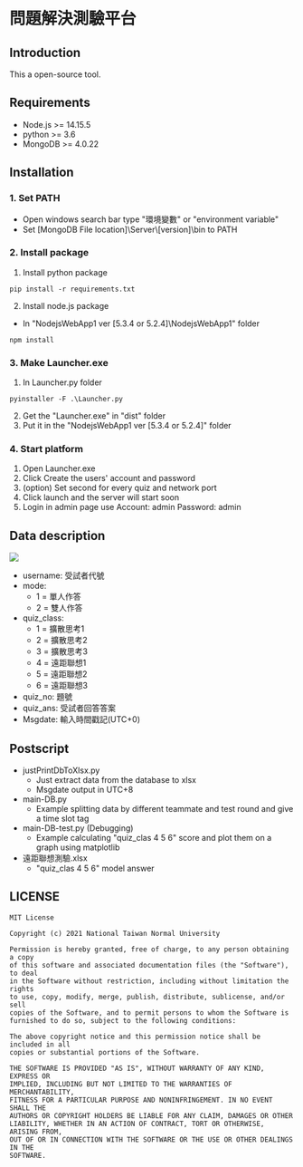 # 問題解決測驗平台

## Introduction

This a open-source tool.

## Requirements
- Node.js >= 14.15.5
- python >= 3.6
- MongoDB >= 4.0.22

## Installation

### 1. Set PATH
- Open windows search bar type "環境變數" or "environment variable"
- Set [MongoDB File location]\\Server\\[version]\\bin to PATH

### 2. Install package
1. Install python package
```
pip install -r requirements.txt
```
2. Install node.js package
- In "NodejsWebApp1 ver [5.3.4 or 5.2.4]\NodejsWebApp1" folder
```
npm install
```

### 3. Make Launcher.exe
1. In Launcher.py folder
```
pyinstaller -F .\Launcher.py
```
2. Get the "Launcher.exe" in "dist" folder
3. Put it in the "NodejsWebApp1 ver [5.3.4 or 5.2.4]" folder

### 4. Start platform
1. Open Launcher.exe
2. Click Create the users' account and password
3. (option) Set second for every quiz and network port 
4. Click launch and the server will start soon
5. Login in admin page use Account: admin Password: admin

## Data description
![](https://i.imgur.com/dH0ryZp.png)
- username: 受試者代號
- mode:
    - 1 = 單人作答
    - 2 = 雙人作答
- quiz_class: 
    - 1 = 擴散思考1
    - 2 = 擴散思考2
    - 3 = 擴散思考3
    - 4 = 遠距聯想1
    - 5 = 遠距聯想2 
    - 6 = 遠距聯想3
- quiz_no: 題號
- quiz_ans: 受試者回答答案
- Msgdate: 輸入時間戳記(UTC+0)

## Postscript
- justPrintDbToXlsx.py 
    - Just extract data from the database to xlsx
    - Msgdate output in UTC+8
- main-DB.py
    - Example splitting data by different teammate and test round and give a time slot tag
- main-DB-test.py (Debugging)
    - Example calculating "quiz_clas 4 5 6" score and plot them on a graph using matplotlib
- 遠距聯想測驗.xlsx
    - "quiz_clas 4 5 6" model answer

## LICENSE
```
MIT License

Copyright (c) 2021 National Taiwan Normal University

Permission is hereby granted, free of charge, to any person obtaining a copy
of this software and associated documentation files (the "Software"), to deal
in the Software without restriction, including without limitation the rights
to use, copy, modify, merge, publish, distribute, sublicense, and/or sell
copies of the Software, and to permit persons to whom the Software is
furnished to do so, subject to the following conditions:

The above copyright notice and this permission notice shall be included in all
copies or substantial portions of the Software.

THE SOFTWARE IS PROVIDED "AS IS", WITHOUT WARRANTY OF ANY KIND, EXPRESS OR
IMPLIED, INCLUDING BUT NOT LIMITED TO THE WARRANTIES OF MERCHANTABILITY,
FITNESS FOR A PARTICULAR PURPOSE AND NONINFRINGEMENT. IN NO EVENT SHALL THE
AUTHORS OR COPYRIGHT HOLDERS BE LIABLE FOR ANY CLAIM, DAMAGES OR OTHER
LIABILITY, WHETHER IN AN ACTION OF CONTRACT, TORT OR OTHERWISE, ARISING FROM,
OUT OF OR IN CONNECTION WITH THE SOFTWARE OR THE USE OR OTHER DEALINGS IN THE
SOFTWARE.
```